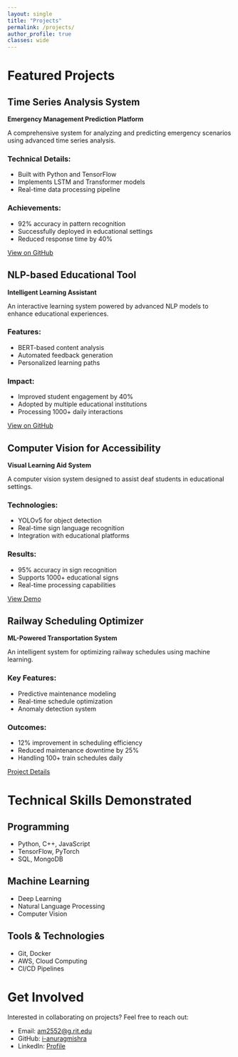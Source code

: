 ```yaml
---
layout: single
title: "Projects"
permalink: /projects/
author_profile: true
classes: wide
---
```


# Featured Projects

## Time Series Analysis System
**Emergency Management Prediction Platform**

A comprehensive system for analyzing and predicting emergency scenarios using advanced time series analysis.

### Technical Details:
- Built with Python and TensorFlow
- Implements LSTM and Transformer models
- Real-time data processing pipeline

### Achievements:
- 92% accuracy in pattern recognition
- Successfully deployed in educational settings
- Reduced response time by 40%

[View on GitHub](https://github.com/i-anuragmishra/emergency-prediction)

## NLP-based Educational Tool
**Intelligent Learning Assistant**

An interactive learning system powered by advanced NLP models to enhance educational experiences.

### Features:
- BERT-based content analysis
- Automated feedback generation
- Personalized learning paths

### Impact:
- Improved student engagement by 40%
- Adopted by multiple educational institutions
- Processing 1000+ daily interactions

[View on GitHub](https://github.com/i-anuragmishra/nlp-education)

## Computer Vision for Accessibility
**Visual Learning Aid System**

A computer vision system designed to assist deaf students in educational settings.

### Technologies:
- YOLOv5 for object detection
- Real-time sign language recognition
- Integration with educational platforms

### Results:
- 95% accuracy in sign recognition
- Supports 1000+ educational signs
- Real-time processing capabilities

[View Demo](https://demo-link)

## Railway Scheduling Optimizer
**ML-Powered Transportation System**

An intelligent system for optimizing railway schedules using machine learning.

### Key Features:
- Predictive maintenance modeling
- Real-time schedule optimization
- Anomaly detection system

### Outcomes:
- 12% improvement in scheduling efficiency
- Reduced maintenance downtime by 25%
- Handling 100+ train schedules daily

[Project Details](https://project-link)

# Technical Skills Demonstrated

## Programming
- Python, C++, JavaScript
- TensorFlow, PyTorch
- SQL, MongoDB

## Machine Learning
- Deep Learning
- Natural Language Processing
- Computer Vision

## Tools & Technologies
- Git, Docker
- AWS, Cloud Computing
- CI/CD Pipelines

# Get Involved

Interested in collaborating on projects? Feel free to reach out:
- Email: [am2552@g.rit.edu](mailto:am2552@g.rit.edu)
- GitHub: [i-anuragmishra](https://github.com/i-anuragmishra)
- LinkedIn: [Profile](https://linkedin.com/in/i-anuragmishra) 